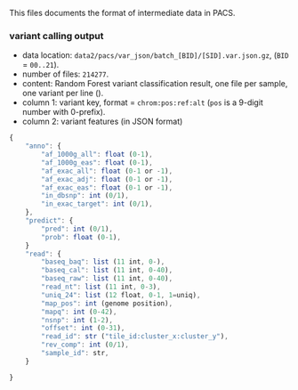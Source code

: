 This files documents the format of intermediate data in PACS.

### variant calling output 

* data location: `data2/pacs/var_json/batch_[BID]/[SID].var.json.gz`, (`BID` = `00..21`). 
* number of files: `214277`.
* content: Random Forest variant classification result, one file per sample, one variant per line (). 
* column 1: variant key, format = `chrom:pos:ref:alt` (`pos` is a 9-digit number with 0-prefix). 
* column 2: variant features (in JSON format)

```Javascript
{
	"anno": {
		"af_1000g_all": float (0-1),
		"af_1000g_eas": float (0-1),
		"af_exac_all": float (0-1 or -1),
		"af_exac_adj": float (0-1 or -1),
		"af_exac_eas": float (0-1 or -1),
		"in_dbsnp": int (0/1),
		"in_exac_target": int (0/1),
	},
	"predict": {
		"pred": int (0/1),
		"prob": float (0-1),
	}
	"read": {
		"baseq_baq": list (11 int, 0-),
		"baseq_cal": list (11 int, 0-40),
		"baseq_raw": list (11 int, 0-40),
		"read_nt": list (11 int, 0-3),
		"uniq_24": list (12 float, 0-1, 1=uniq),
		"map_pos": int (genome position),
		"mapq": int (0-42),
		"nsnp": int (1-2),
		"offset": int (0-31),
		"read_id": str ("tile_id:cluster_x:cluster_y"),
		"rev_comp": int (0/1), 
		"sample_id": str, 
	}

}
```
